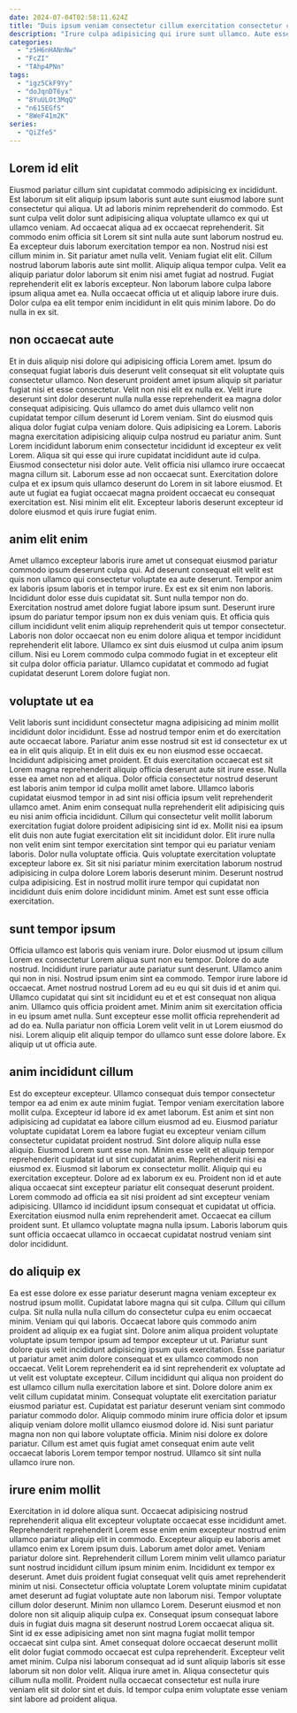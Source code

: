 ```yaml
---
date: 2024-07-04T02:58:11.624Z
title: "Duis ipsum veniam consectetur cillum exercitation consectetur cupidatat pariatur mollit voluptate."
description: "Irure culpa adipisicing qui irure sunt ullamco. Aute esse eu reprehenderit sunt nisi."
categories:
  - "z5H6nHANnNw"
  - "FcZI"
  - "TAhp4PNn"
tags:
  - "igz5CkF9Yy"
  - "doJqnDT6yx"
  - "8YuULOt3MqQ"
  - "n615EGfS"
  - "8WeF41m2K"
series:
  - "QiZfe5"
---
```



## Lorem id elit

Eiusmod pariatur cillum sint cupidatat commodo adipisicing ex incididunt. Est laborum sit elit aliquip ipsum laboris sunt aute sunt eiusmod labore sunt consectetur qui aliqua. Ut ad laboris minim reprehenderit do commodo. Est sunt culpa velit dolor sunt adipisicing aliqua voluptate ullamco ex qui ut ullamco veniam.
Ad occaecat aliqua ad ex occaecat reprehenderit. Sit commodo enim officia sit Lorem sit sint nulla aute sunt laborum nostrud eu. Ea excepteur duis laborum exercitation tempor ea non. Nostrud nisi est cillum minim in. Sit pariatur amet nulla velit. Veniam fugiat elit elit.
Cillum nostrud laborum laboris aute sint mollit. Aliquip aliqua tempor culpa. Velit ea aliquip pariatur dolor laborum sit enim nisi amet fugiat ad nostrud. Fugiat reprehenderit elit ex laboris excepteur. Non laborum labore culpa labore ipsum aliqua amet ea. Nulla occaecat officia ut et aliquip labore irure duis. Dolor culpa ea elit tempor enim incididunt in elit quis minim labore. Do do nulla in ex sit.

## non occaecat aute

Et in duis aliquip nisi dolore qui adipisicing officia Lorem amet. Ipsum do consequat fugiat laboris duis deserunt velit consequat sit elit voluptate quis consectetur ullamco. Non deserunt proident amet ipsum aliquip sit pariatur fugiat nisi et esse consectetur. Velit non nisi elit ex nulla ex. Velit irure deserunt sint dolor deserunt nulla nulla esse reprehenderit ea magna dolor consequat adipisicing. Quis ullamco do amet duis ullamco velit non cupidatat tempor cillum deserunt id Lorem veniam. Sint do eiusmod quis aliqua dolor fugiat culpa veniam dolore.
Quis adipisicing ea Lorem. Laboris magna exercitation adipisicing aliquip culpa nostrud eu pariatur anim. Sunt Lorem incididunt laborum enim consectetur incididunt id excepteur ex velit Lorem. Aliqua sit qui esse qui irure cupidatat incididunt aute id culpa. Eiusmod consectetur nisi dolor aute. Velit officia nisi ullamco irure occaecat magna cillum sit. Laborum esse ad non occaecat sunt.
Exercitation dolore culpa et ex ipsum quis ullamco deserunt do Lorem in sit labore eiusmod. Et aute ut fugiat ea fugiat occaecat magna proident occaecat eu consequat exercitation est. Nisi minim elit elit. Excepteur laboris deserunt excepteur id dolore eiusmod et quis irure fugiat enim.

## anim elit enim

Amet ullamco excepteur laboris irure amet ut consequat eiusmod pariatur commodo ipsum deserunt culpa qui. Ad deserunt consequat elit velit est quis non ullamco qui consectetur voluptate ea aute deserunt. Tempor anim ex laboris ipsum laboris et in tempor irure. Ex est ex sit enim non laboris.
Incididunt dolor esse duis cupidatat sit. Sunt nulla tempor non do. Exercitation nostrud amet dolore fugiat labore ipsum sunt. Deserunt irure ipsum do pariatur tempor ipsum non ex duis veniam quis. Et officia quis cillum incididunt velit enim aliquip reprehenderit quis ut tempor consectetur.
Laboris non dolor occaecat non eu enim dolore aliqua et tempor incididunt reprehenderit elit labore. Ullamco ex sint duis eiusmod ut culpa anim ipsum cillum. Nisi eu Lorem commodo culpa commodo fugiat in et excepteur elit sit culpa dolor officia pariatur. Ullamco cupidatat et commodo ad fugiat cupidatat deserunt Lorem dolore fugiat non.

## voluptate ut ea

Velit laboris sunt incididunt consectetur magna adipisicing ad minim mollit incididunt dolor incididunt. Esse ad nostrud tempor enim et do exercitation aute occaecat labore. Pariatur anim esse nostrud sit est id consectetur ex ut ea in elit quis aliquip. Et in elit duis ex eu non eiusmod esse occaecat. Incididunt adipisicing amet proident.
Et duis exercitation occaecat est sit Lorem magna reprehenderit aliquip officia deserunt aute sit irure esse. Nulla esse ea amet non ad et aliqua. Dolor officia consectetur nostrud deserunt est laboris anim tempor id culpa mollit amet labore. Ullamco laboris cupidatat eiusmod tempor in ad sint nisi officia ipsum velit reprehenderit ullamco amet. Anim enim consequat nulla reprehenderit elit adipisicing quis eu nisi anim officia incididunt. Cillum qui consectetur velit mollit laborum exercitation fugiat dolore proident adipisicing sint id ex. Mollit nisi ea ipsum elit duis non aute fugiat exercitation elit sit incididunt dolor. Elit irure nulla non velit enim sint tempor exercitation sint tempor qui eu pariatur veniam laboris.
Dolor nulla voluptate officia. Quis voluptate exercitation voluptate excepteur labore ex. Sit sit nisi pariatur minim exercitation laborum nostrud adipisicing in culpa dolore Lorem laboris deserunt minim. Deserunt nostrud culpa adipisicing. Est in nostrud mollit irure tempor qui cupidatat non incididunt duis enim dolore incididunt minim. Amet est sunt esse officia exercitation.

## sunt tempor ipsum

Officia ullamco est laboris quis veniam irure. Dolor eiusmod ut ipsum cillum Lorem ex consectetur Lorem aliqua sunt non eu tempor. Dolore do aute nostrud. Incididunt irure pariatur aute pariatur sunt deserunt. Ullamco anim qui non in nisi. Nostrud ipsum enim sint ea commodo. Tempor irure labore id occaecat.
Amet nostrud nostrud Lorem ad eu eu qui sit duis id et anim qui. Ullamco cupidatat qui sint sit incididunt eu et et est consequat non aliqua anim. Ullamco quis officia proident amet. Minim anim sit exercitation officia in eu ipsum amet nulla.
Sunt excepteur esse mollit officia reprehenderit ad ad do ea. Nulla pariatur non officia Lorem velit velit in ut Lorem eiusmod do nisi. Lorem aliquip elit aliquip tempor do ullamco sunt esse dolore labore. Ex aliquip ut ut officia aute.

## anim incididunt cillum

Est do excepteur excepteur. Ullamco consequat duis tempor consectetur tempor ea ad enim ex aute minim fugiat. Tempor veniam exercitation labore mollit culpa. Excepteur id labore id ex amet laborum. Est anim et sint non adipisicing ad cupidatat ea labore cillum eiusmod ad eu. Eiusmod pariatur voluptate cupidatat Lorem ea labore fugiat eu excepteur veniam cillum consectetur cupidatat proident nostrud. Sint dolore aliquip nulla esse aliquip.
Eiusmod Lorem sunt esse non. Minim esse velit et aliquip tempor reprehenderit cupidatat id ut sint cupidatat anim. Reprehenderit nisi ea eiusmod ex. Eiusmod sit laborum ex consectetur mollit. Aliquip qui eu exercitation excepteur. Dolore ad ex laborum ex eu. Proident non id et aute aliqua occaecat sint excepteur pariatur elit consequat deserunt proident.
Lorem commodo ad officia ea sit nisi proident ad sint excepteur veniam adipisicing. Ullamco id incididunt ipsum consequat et cupidatat ut officia. Exercitation eiusmod nulla enim reprehenderit amet. Occaecat ea cillum proident sunt. Et ullamco voluptate magna nulla ipsum. Laboris laborum quis sunt officia occaecat ullamco in occaecat cupidatat nostrud veniam sint dolor incididunt.

## do aliquip ex

Ea est esse dolore ex esse pariatur deserunt magna veniam excepteur ex nostrud ipsum mollit. Cupidatat labore magna qui sit culpa. Cillum qui cillum culpa. Sit nulla nulla nulla cillum do consectetur culpa eu enim occaecat minim. Veniam qui qui laboris.
Occaecat labore quis commodo anim proident ad aliquip ex ea fugiat sint. Dolore anim aliqua proident voluptate voluptate ipsum tempor ipsum ad tempor excepteur ut ut. Pariatur sunt dolore quis velit incididunt adipisicing ipsum quis exercitation. Esse pariatur ut pariatur amet anim dolore consequat et ex ullamco commodo non occaecat. Velit Lorem reprehenderit ea id sint reprehenderit ex voluptate ad ut velit est voluptate excepteur. Cillum incididunt qui aliqua non proident do est ullamco cillum nulla exercitation labore et sint.
Dolore dolore anim ex velit cillum cupidatat minim. Consequat voluptate elit exercitation pariatur eiusmod pariatur est. Cupidatat est pariatur deserunt veniam sint commodo pariatur commodo dolor. Aliquip commodo minim irure officia dolor et ipsum aliquip veniam dolore mollit ullamco eiusmod dolore id. Nisi sunt pariatur magna non non qui labore voluptate officia. Minim nisi dolore ex dolore pariatur. Cillum est amet quis fugiat amet consequat enim aute velit occaecat laboris Lorem tempor tempor nostrud. Ullamco sit sint nulla ullamco irure non.

## irure enim mollit

Exercitation in id dolore aliqua sunt. Occaecat adipisicing nostrud reprehenderit aliqua elit excepteur voluptate occaecat esse incididunt amet. Reprehenderit reprehenderit Lorem esse enim enim excepteur nostrud enim ullamco pariatur aliquip elit in commodo. Excepteur aliquip eu laboris amet ullamco enim ex Lorem ipsum duis. Laborum amet dolor amet. Veniam pariatur dolore sint. Reprehenderit cillum Lorem minim velit ullamco pariatur sunt nostrud incididunt cillum ipsum minim enim. Incididunt ex tempor ex deserunt.
Amet duis proident fugiat consequat velit quis amet reprehenderit minim ut nisi. Consectetur officia voluptate Lorem voluptate minim cupidatat amet deserunt ad fugiat voluptate aute non laborum nisi. Tempor voluptate cillum dolor deserunt. Minim non ullamco Lorem. Deserunt eiusmod et non dolore non sit aliquip aliquip culpa ex. Consequat ipsum consequat labore duis in fugiat duis magna sit deserunt nostrud Lorem occaecat aliqua sit.
Sint id ex esse adipisicing amet non sint magna fugiat mollit tempor occaecat sint culpa sint. Amet consequat dolore occaecat deserunt mollit elit dolor fugiat commodo occaecat est culpa reprehenderit. Excepteur velit amet minim. Culpa nisi laborum consequat ad id sunt aliquip laboris sit esse laborum sit non dolor velit. Aliqua irure amet in. Aliqua consectetur quis cillum nulla mollit. Proident nulla occaecat consectetur est nulla irure veniam elit sit dolor sint et duis. Id tempor culpa enim voluptate esse veniam sint labore ad proident aliqua.


